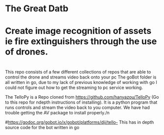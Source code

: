 # The Great Datb
# Create image recognition of assets ie fire extinguishers through the use of drones.
#
This repo consists of a few different collections of repos that are able to control the drone and streams video back onto your pc
The goBot folder is all written in go, due to my lack of previous knowledge of working with go I could not figure out how to get the streaming to pc service working. 

The TelloPy is a Repo cloned from https://github.com/hanyazou/TelloPy (Go to this repo for ndepth instructions of installing). It is a python program that runs controls and stream the video back to you computer. We have had trouble getting the AV package to install properly./n

#https://godoc.org/gobot.io/x/gobot/platforms/dji/tello- This has in depth source code for the bot written in go 
